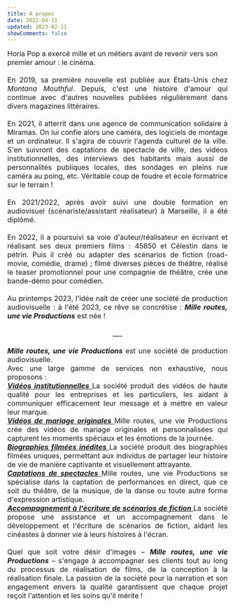 ```yaml
---
title: A propos
date: 2022-04-11
updated: 2023-02-11
showComments: false
---
```

<p style='margin:0cm;font-size:16px;'>Horia Pop a exerc&eacute; mille et un m&eacute;tiers avant de revenir vers son premier amour&nbsp;: le cin&eacute;ma.</p>
<p style='margin:0cm;font-size:16px;'>&nbsp;</p>
<p style='margin:0cm;font-size:16px;text-align:justify;'>En 2019, sa premi&egrave;re nouvelle est publi&eacute;e aux &Eacute;tats-Unis chez <em>Montana Mouthful</em>. Depuis, c&apos;est une histoire d&apos;amour qui continue avec d&apos;autres nouvelles publi&eacute;es r&eacute;guli&egrave;rement dans divers magazines litt&eacute;raires.</p>
<p style='margin:0cm;font-size:16px;'>&nbsp;</p>
<p style='margin:0cm;font-size:16px;text-align:justify;'>En 2021, il atterrit dans une agence de communication solidaire &agrave; Miramas. On lui confie alors une cam&eacute;ra, des logiciels de montage et un ordinateur. Il s&apos;agira de couvrir l&apos;agenda culturel de la ville. S&apos;en suivront des captations de spectacle de ville, des vid&eacute;os institutionnelles, des interviews des habitants mais aussi de personnalit&eacute;s publiques locales, des sondages en pleins rue cam&eacute;ra au poing, etc. V&eacute;ritable coup de foudre et &eacute;cole formatrice sur le terrain&nbsp;!</p>
<p style='margin:0cm;font-size:16px;'>&nbsp;</p>
<p style='margin:0cm;font-size:16px;text-align:justify;'>En 2021/2022, apr&egrave;s avoir suivi une double formation en audiovisuel (sc&eacute;nariste/assistant r&eacute;alisateur) &agrave; Marseille, il a &eacute;t&eacute; dipl&ocirc;m&eacute;.</p>
<p style='margin:0cm;font-size:16px;text-align:justify;'>&nbsp;</p>
<p style='margin:0cm;font-size:16px;text-align:justify;'>En 2022, il a poursuivi sa voie d&apos;auteur/r&eacute;alisateur en &eacute;crivant et r&eacute;alisant ses deux premiers films&nbsp;: 45850 et C&eacute;lestin dans le p&eacute;trin. Puis il cr&eacute;&eacute; ou adapter des sc&eacute;narios de fiction (road-movie, com&eacute;die, drame)&nbsp;; film&eacute; diverses pi&egrave;ces de th&eacute;&acirc;tre, r&eacute;alis&eacute; le teaser promotionnel pour une compagnie de th&eacute;&acirc;tre, cr&eacute;e une bande-d&eacute;mo pour com&eacute;dien.</p>
<p style='margin:0cm;font-size:16px;text-align:justify;'>&nbsp;</p>
<p style='margin:0cm;font-size:16px;text-align:justify;'>Au printemps 2023, l&apos;id&eacute;e na&icirc;t de cr&eacute;er une soci&eacute;t&eacute; de production audiovisuelle : &agrave; l&apos;&eacute;t&eacute; 2023, ce r&ecirc;ve se concr&eacute;tise : <strong><em>Mille routes, une vie Productions</em></strong> est n&eacute;e !</p>
<p style='margin:0cm;font-size:16px;text-align:justify;'>&nbsp;</p>
<p style='margin:0cm;font-size:16px;text-align:center;'>___</p>
<p style='margin:0cm;font-size:16px;text-align:justify;'>&nbsp;</p>
<p style='margin:0cm;font-size:16px;text-align:justify;'><strong><em>Mille routes, une vie Productions</em></strong> est une soci&eacute;t&eacute; de production audiovisuelle.</p>
<p style='margin:0cm;font-size:16px;text-align:justify;'>Avec une large gamme de services non exhaustive, nous proposons : </p>
<p style='margin:0cm;font-size:16px;text-align:justify;'><a class="previous" href="/projets/entreprises"><strong><em>Vidéos institutionnelles  </em></strong><i class="fas fa-arrow-right"></i></a> La société produit des vidéos de haute qualité pour les entreprises et les particuliers, les aidant à communiquer efficacement leur message et à mettre en valeur leur marque.</p>
<p style='margin:0cm;font-size:16px;text-align:justify;'><a class="previous" href="/projets/mariages"><strong><em>Vidéos de mariage originales  </em></strong><i class="fas fa-arrow-right"></i></a> Mille routes, une vie Productions crée des vidéos de mariage originales et personnalisées qui capturent les moments spéciaux et les émotions de la journée.</p>
<p style='margin:0cm;font-size:16px;text-align:justify;'><a class="previous" href="/projets/biographies"><strong><em>Biographies filmées inédites  </em></strong><i class="fas fa-arrow-right"></i></a> La société produit des biographies filmées uniques, permettant aux individus de partager leur histoire de vie de manière captivante et visuellement attrayante.</p>
<p style='margin:0cm;font-size:16px;text-align:justify;'><a class="previous" href="/projets/spectacles"><strong><em>Captations de spectacles  </em></strong><i class="fas fa-arrow-right"></i></a> Mille routes, une vie Productions se spécialise dans la captation de performances en direct, que ce soit du théâtre, de la musique, de la danse ou toute autre forme d'expression artistique.</p>
<p style='margin:0cm;font-size:16px;text-align:justify;'><a class="previous" href="/projets/scenarios"><strong><em>Accompagnement à l'écriture de scénarios de fiction  </em></strong><i class="fas fa-arrow-right"></i></a> La société propose une assistance et un accompagnement dans le développement et l'écriture de scénarios de fiction, aidant les cinéastes à donner vie à leurs histoires à l'écran.</p>
<p style='margin:0cm;font-size:16px;text-align:justify;'><em>&nbsp;</em></p>
<p style='margin:0cm;font-size:16px;text-align:justify;'>Quel que soit votre d&eacute;sir d&apos;images &ndash; <strong><em>Mille routes, une vie Productions</em></strong> &ndash; s'engage à accompagner ses clients tout au long du processus de réalisation de films, de la conception à la réalisation finale. La passion de la société pour la narration et son engagement envers la qualité garantissent que chaque projet reçoit l'attention et les soins qu'il mérite !</p>
